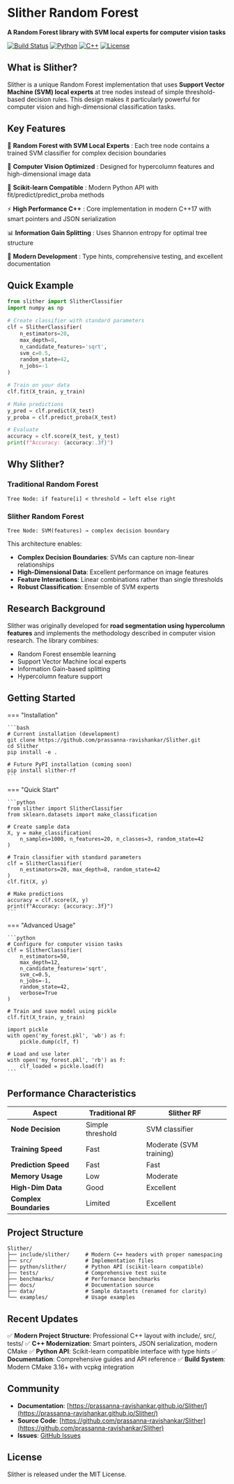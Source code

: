 # Slither Random Forest

**A Random Forest library with SVM local experts for computer vision tasks**

[![Build Status](https://img.shields.io/badge/build-passing-brightgreen)](https://github.com/prassanna-ravishankar/Slither)
[![Python](https://img.shields.io/badge/python-3.8+-blue.svg)](https://python.org)
[![C++](https://img.shields.io/badge/C++-17-blue.svg)](https://isocpp.org/)
[![License](https://img.shields.io/badge/license-MIT-green.svg)](https://opensource.org/licenses/MIT)

## What is Slither?

Slither is a unique Random Forest implementation that uses **Support Vector Machine (SVM) local experts** at tree nodes instead of simple threshold-based decision rules. This design makes it particularly powerful for computer vision and high-dimensional classification tasks.

## Key Features

🌳 **Random Forest with SVM Local Experts**
: Each tree node contains a trained SVM classifier for complex decision boundaries

🔬 **Computer Vision Optimized**
: Designed for hypercolumn features and high-dimensional image data

🐍 **Scikit-learn Compatible**
: Modern Python API with fit/predict/predict_proba methods

⚡ **High Performance C++**
: Core implementation in modern C++17 with smart pointers and JSON serialization

📊 **Information Gain Splitting**
: Uses Shannon entropy for optimal tree structure

🔧 **Modern Development**
: Type hints, comprehensive testing, and excellent documentation

## Quick Example

```python
from slither import SlitherClassifier
import numpy as np

# Create classifier with standard parameters
clf = SlitherClassifier(
    n_estimators=20,
    max_depth=8,
    n_candidate_features='sqrt',
    svm_c=0.5,
    random_state=42,
    n_jobs=-1
)

# Train on your data
clf.fit(X_train, y_train)

# Make predictions
y_pred = clf.predict(X_test)
y_proba = clf.predict_proba(X_test)

# Evaluate
accuracy = clf.score(X_test, y_test)
print(f"Accuracy: {accuracy:.3f}")
```

## Why Slither?

### Traditional Random Forest
```
Tree Node: if feature[i] < threshold → left else right
```

### Slither Random Forest
```
Tree Node: SVM(features) → complex decision boundary
```

This architecture enables:

- **Complex Decision Boundaries**: SVMs can capture non-linear relationships
- **High-Dimensional Data**: Excellent performance on image features
- **Feature Interactions**: Linear combinations rather than single thresholds
- **Robust Classification**: Ensemble of SVM experts

## Research Background

Slither was originally developed for **road segmentation using hypercolumn features** and implements the methodology described in computer vision research. The library combines:

- Random Forest ensemble learning
- Support Vector Machine local experts
- Information Gain-based splitting
- Hypercolumn feature support

## Getting Started

=== "Installation"

    ```bash
    # Current installation (development)
    git clone https://github.com/prassanna-ravishankar/Slither.git
    cd Slither
    pip install -e .
    
    # Future PyPI installation (coming soon)
    pip install slither-rf
    ```

=== "Quick Start"

    ```python
    from slither import SlitherClassifier
    from sklearn.datasets import make_classification
    
    # Create sample data
    X, y = make_classification(
        n_samples=1000, n_features=20, n_classes=3, random_state=42
    )
    
    # Train classifier with standard parameters
    clf = SlitherClassifier(
        n_estimators=20, max_depth=8, random_state=42
    )
    clf.fit(X, y)
    
    # Make predictions
    accuracy = clf.score(X, y)
    print(f"Accuracy: {accuracy:.3f}")
    ```

=== "Advanced Usage"

    ```python
    # Configure for computer vision tasks
    clf = SlitherClassifier(
        n_estimators=50,
        max_depth=12,
        n_candidate_features='sqrt',
        svm_c=0.5,
        n_jobs=-1,
        random_state=42,
        verbose=True
    )
    
    # Train and save model using pickle
    clf.fit(X_train, y_train)
    
    import pickle
    with open('my_forest.pkl', 'wb') as f:
        pickle.dump(clf, f)
    
    # Load and use later
    with open('my_forest.pkl', 'rb') as f:
        clf_loaded = pickle.load(f)
    ```

## Performance Characteristics

| Aspect | Traditional RF | Slither RF |
|--------|---------------|------------|
| **Node Decision** | Simple threshold | SVM classifier |
| **Training Speed** | Fast | Moderate (SVM training) |
| **Prediction Speed** | Fast | Fast |
| **Memory Usage** | Low | Moderate |
| **High-Dim Data** | Good | Excellent |
| **Complex Boundaries** | Limited | Excellent |

## Project Structure

```
Slither/
├── include/slither/     # Modern C++ headers with proper namespacing
├── src/                 # Implementation files  
├── python/slither/      # Python API (scikit-learn compatible)
├── tests/               # Comprehensive test suite
├── benchmarks/          # Performance benchmarks
├── docs/                # Documentation source
├── data/                # Sample datasets (renamed for clarity)
└── examples/            # Usage examples
```

## Recent Updates

✅ **Modern Project Structure**: Professional C++ layout with include/, src/, tests/
✅ **C++ Modernization**: Smart pointers, JSON serialization, modern CMake
✅ **Python API**: Scikit-learn compatible interface with type hints
✅ **Documentation**: Comprehensive guides and API reference
✅ **Build System**: Modern CMake 3.16+ with vcpkg integration

## Community

- **Documentation**: [https://prassanna-ravishankar.github.io/Slither/](https://prassanna-ravishankar.github.io/Slither/)
- **Source Code**: [https://github.com/prassanna-ravishankar/Slither](https://github.com/prassanna-ravishankar/Slither)
- **Issues**: [GitHub Issues](https://github.com/prassanna-ravishankar/Slither/issues)

## License

Slither is released under the MIT License.